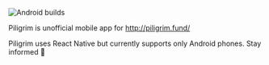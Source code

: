 ![Android builds](https://github.com/vaagnavanesyan/piligrim/workflows/Build%20Android%20and%20iOS%20apps/badge.svg)

Piligrim is unofficial mobile app for http://piligrim.fund/

Piligrim uses React Native but currently supports only Android phones. Stay informed :slightly_smiling_face:
